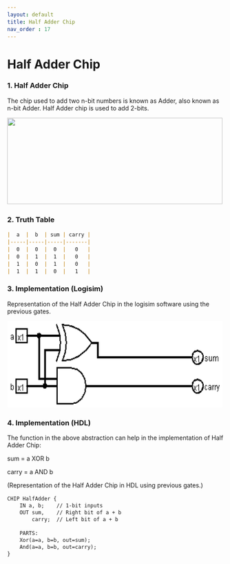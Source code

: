 ```yaml
---
layout: default
title: Half Adder Chip
nav_order : 17
---
```

# Half Adder Chip

### 1. Half Adder Chip

The chip used to add two n-bit numbers is known as Adder, also known as n-bit Adder.
Half Adder chip is used to add 2-bits.

<img src="\images\halfadder.avif" width="500" height="200px"/> 

### 2. Truth Table

```markdown
|  a  |  b  | sum | carry |
|-----|-----|-----|-------|
|  0  |  0  |  0  |   0   |
|  0  |  1  |  1  |   0   |
|  1  |  0  |  1  |   0   |
|  1  |  1  |  0  |   1   |
```

### 3. Implementation (Logisim)
Representation of the Half Adder Chip in the logisim software using the previous gates.

<img src="\logisim\halfadder.png" width="500" height="200px"/> 


### 4. Implementation (HDL)

The function in the above abstraction can help in the implementation of Half Adder Chip:

sum = a XOR b

carry = a AND b

(Representation of the Half Adder Chip in HDL using previous gates.)


```hdl
CHIP HalfAdder {
    IN a, b;    // 1-bit inputs
    OUT sum,    // Right bit of a + b 
        carry;  // Left bit of a + b

    PARTS:
    Xor(a=a, b=b, out=sum);
    And(a=a, b=b, out=carry);
}
 ```